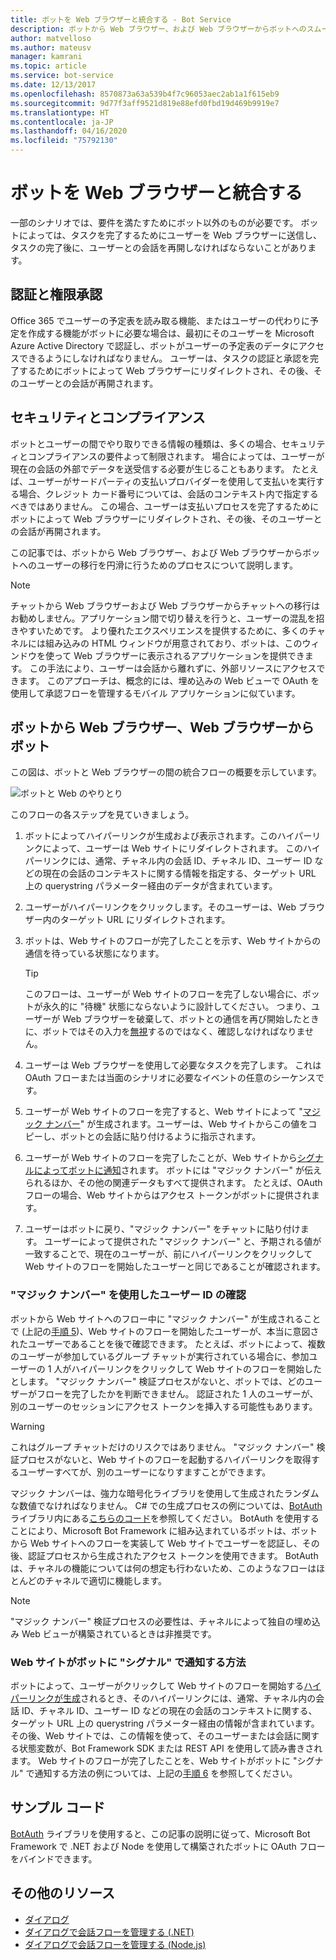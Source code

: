 ```yaml
---
title: ボットを Web ブラウザーと統合する - Bot Service
description: ボットから Web ブラウザー、および Web ブラウザーからボットへのスムーズなユーザー切り替えを設計する方法について説明します。
author: matvelloso
ms.author: mateusv
manager: kamrani
ms.topic: article
ms.service: bot-service
ms.date: 12/13/2017
ms.openlocfilehash: 8570873a63a539b4f7c96053aec2ab1a1f615eb9
ms.sourcegitcommit: 9d77f3aff9521d819e88efd0fbd19d469b9919e7
ms.translationtype: HT
ms.contentlocale: ja-JP
ms.lasthandoff: 04/16/2020
ms.locfileid: "75792130"
---
```

# <a name="integrate-your-bot-with-a-web-browser"></a>ボットを Web ブラウザーと統合する

一部のシナリオでは、要件を満たすためにボット以外のものが必要です。 ボットによっては、タスクを完了するためにユーザーを Web ブラウザーに送信し、タスクの完了後に、ユーザーとの会話を再開しなければならないことがあります。 

## <a name="authentication-and-authorization"></a>認証と権限承認
Office 365 でユーザーの予定表を読み取る機能、またはユーザーの代わりに予定を作成する機能がボットに必要な場合は、最初にそのユーザーを Microsoft Azure Active Directory で認証し、ボットがユーザーの予定表のデータにアクセスできるようにしなければなりません。 ユーザーは、タスクの認証と承認を完了するためにボットによって Web ブラウザーにリダイレクトされ、その後、そのユーザーとの会話が再開されます。 

## <a name="security-and-compliance"></a>セキュリティとコンプライアンス
ボットとユーザーの間でやり取りできる情報の種類は、多くの場合、セキュリティとコンプライアンスの要件よって制限されます。 場合によっては、ユーザーが現在の会話の外部でデータを送受信する必要が生じることもあります。 たとえば、ユーザーがサードパーティの支払いプロバイダーを使用して支払いを実行する場合、クレジット カード番号については、会話のコンテキスト内で指定するべきではありません。 この場合、ユーザーは支払いプロセスを完了するためにボットによって Web ブラウザーにリダイレクトされ、その後、そのユーザーとの会話が再開されます。

この記事では、ボットから Web ブラウザー、および Web ブラウザーからボットへのユーザーの移行を円滑に行うためのプロセスについて説明します。 

> [!NOTE]
> チャットから Web ブラウザーおよび Web ブラウザーからチャットへの移行はお勧めしません。アプリケーション間で切り替えを行うと、ユーザーの混乱を招きやすいためです。 より優れたエクスペリエンスを提供するために、多くのチャネルには組み込みの HTML ウィンドウが用意されており、ボットは、このウィンドウを使って Web ブラウザーに表示されるアプリケーションを提供できます。 この手法により、ユーザーは会話から離れずに、外部リソースにアクセスできます。 このアプローチは、概念的には、埋め込みの Web ビューで OAuth を使用して承認フローを管理するモバイル アプリケーションに似ています。

## <a name="bot-to-web-browser-and-back-again"></a>ボットから Web ブラウザー、Web ブラウザーからボット

この図は、ボットと Web ブラウザーの間の統合フローの概要を示しています。 

![ボットと Web のやりとり](~/media/bot-service-design-pattern-integrate-browser/bot-to-web1.png)

このフローの各ステップを見ていきましょう。

1. <a id="generate-hyperlink"></a>ボットによってハイパーリンクが生成および表示されます。このハイパーリンクによって、ユーザーは Web サイトにリダイレクトされます。 
   このハイパーリンクには、通常、チャネル内の会話 ID、チャネル ID、ユーザー ID などの現在の会話のコンテキストに関する情報を指定する、ターゲット URL 上の querystring パラメーター経由のデータが含まれています。 

2. ユーザーがハイパーリンクをクリックします。そのユーザーは、Web ブラウザー内のターゲット URL にリダイレクトされます。 

3. ボットは、Web サイトのフローが完了したことを示す、Web サイトからの通信を待っている状態になります。  
   > [!TIP]
   > このフローは、ユーザーが Web サイトのフローを完了しない場合に、ボットが永久的に "待機" 状態にならないように設計してください。 つまり、ユーザーが Web ブラウザーを破棄して、ボットとの通信を再び開始したときに、ボットではその入力を[無視](~/bot-service-design-navigation.md#the-mysterious-bot)するのではなく、確認しなければなりません。

4. ユーザーは Web ブラウザーを使用して必要なタスクを完了します。 
   これは OAuth フローまたは当面のシナリオに必要なイベントの任意のシーケンスです。 

5. <a id="generate-magic-number"></a>ユーザーが Web サイトのフローを完了すると、Web サイトによって "[マジック ナンバー](#verify-identity)" が生成されます。ユーザーは、Web サイトからこの値をコピーし、ボットとの会話に貼り付けるように指示されます。 

6. <a id="signal-to-bot"></a>ユーザーが Web サイトのフローを完了したことが、Web サイトから[シグナルによってボットに通知](#website-signal-to-bot)されます。 
   ボットには "マジック ナンバー" が伝えられるほか、その他の関連データもすべて提供されます。
   たとえば、OAuth フローの場合、Web サイトからはアクセス トークンがボットに提供されます。

7. ユーザーはボットに戻り、"マジック ナンバー" をチャットに貼り付けます。 
   ユーザーによって提供された "マジック ナンバー" と、予期される値が一致することで、現在のユーザーが、前にハイパーリンクをクリックして Web サイトのフローを開始したユーザーと同じであることが確認されます。 

### <a name="verifying-user-identity-using-the-magic-number"></a><a id="verify-identity"></a> "マジック ナンバー" を使用したユーザー ID の確認

ボットから Web サイトへのフロー中に "マジック ナンバー" が生成されることで (上記の[手順 5](#generate-magic-number))、Web サイトのフローを開始したユーザーが、本当に意図されたユーザーであることを後で確認できます。 たとえば、ボットによって、複数のユーザーが参加しているグループ チャットが実行されている場合に、参加ユーザーの 1 人がハイパーリンクをクリックして Web サイトのフローを開始したとします。 "マジック ナンバー" 検証プロセスがないと、ボットでは、どのユーザーがフローを完了したかを判断できません。 認証された 1 人のユーザーが、別のユーザーのセッションにアクセス トークンを挿入する可能性もあります。 

> [!WARNING] 
> これはグループ チャットだけのリスクではありません。 "マジック ナンバー" 検証プロセスがないと、Web サイトのフローを起動するハイパーリンクを取得するユーザーすべてが、別のユーザーになりすますことができます。 

マジック ナンバーは、強力な暗号化ライブラリを使用して生成されたランダムな数値でなければなりません。 C# での生成プロセスの例については、<a href="https://www.nuget.org/packages/BotAuth" target="_blank">BotAuth</a> ライブラリ内にある<a href="https://github.com/MicrosoftDX/botauth/tree/master/CSharp" target="_blank">こちらのコード</a>を参照してください。 BotAuth を使用することにより、Microsoft Bot Framework に組み込まれているボットは、ボットから Web サイトへのフローを実装して Web サイトでユーザーを認証し、その後、認証プロセスから生成されたアクセス トークンを使用できます。 BotAuth は、チャネルの機能については何の想定も行わないため、このようなフローはほとんどのチャネルで適切に機能します。 

> [!NOTE]
> "マジック ナンバー" 検証プロセスの必要性は、チャネルによって独自の埋め込み Web ビューが構築されているときは非推奨です。

### <a name="how-does-the-website-signal-the-bot"></a><a id="website-signal-to-bot"></a>Web サイトがボットに "シグナル" で通知する方法

ボットによって、ユーザーがクリックして Web サイトのフローを開始する[ハイパーリンクが生成](#generate-hyperlink)されるとき、そのハイパーリンクには、通常、チャネル内の会話 ID、チャネル ID、ユーザー ID などの現在の会話のコンテキストに関する、ターゲット URL 上の querystring パラメーター経由の情報が含まれています。 その後、Web サイトでは、この情報を使って、そのユーザーまたは会話に関する状態変数が、Bot Framework SDK または REST API を使用して読み書きされます。 Web サイトのフローが完了したことを、Web サイトがボットに "シグナル" で通知する方法の例については、上記の[手順 6](#signal-to-bot) を参照してください。

## <a name="sample-code"></a>サンプル コード

<a href="https://github.com/MicrosoftDX/botauth" target="_blank">BotAuth</a> ライブラリを使用すると、この記事の説明に従って、Microsoft Bot Framework で .NET および Node を使用して構築されたボットに OAuth フローをバインドできます。

## <a name="additional-resources"></a>その他のリソース

- [ダイアログ](~/dotnet/bot-builder-dotnet-dialogs.md)
- [ダイアログで会話フローを管理する (.NET)](~/dotnet/bot-builder-dotnet-manage-conversation-flow.md)
- [ダイアログで会話フローを管理する (Node.js)](~/nodejs/bot-builder-nodejs-manage-conversation-flow.md)
